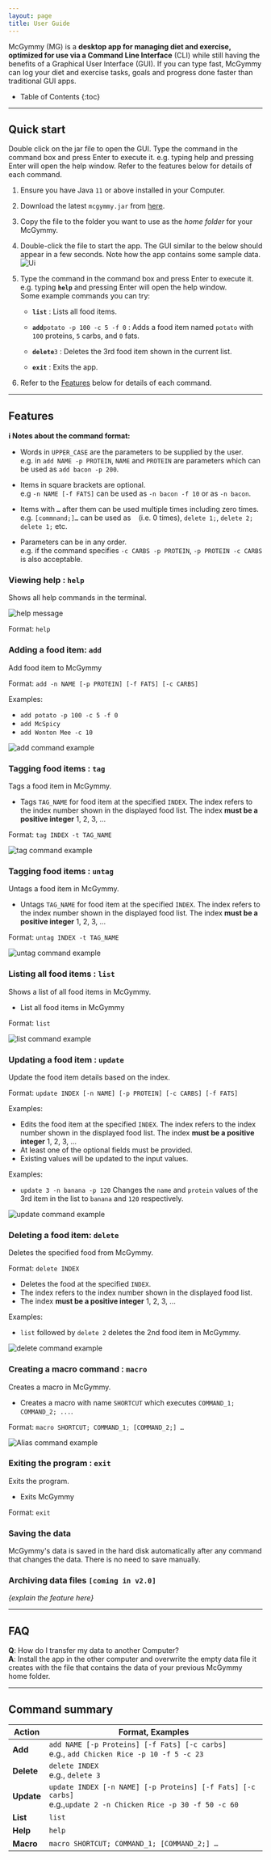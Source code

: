 ```yaml
---
layout: page
title: User Guide
---
```


McGymmy (MG) is a **desktop app for managing diet and exercise, optimized for use via a Command Line Interface** (CLI) while still having the benefits of a Graphical User Interface (GUI). If you can type fast, McGymmy can log your diet and exercise tasks, goals and progress done faster than traditional GUI apps.

* Table of Contents
{:toc}

--------------------------------------------------------------------------------------------------------------------

## Quick start

Double click on the jar file to open the GUI.
Type the command in the command box and press Enter to execute it. e.g. typing help and pressing Enter will open the help window.
Refer to the features below for details of each command.


1. Ensure you have Java `11` or above installed in your Computer.

1. Download the latest `mcgymmy.jar` from [here](https://github.com/AY2021S1-CS2103T-W17-3/tp).

1. Copy the file to the folder you want to use as the _home folder_ for your McGymmy.

1. Double-click the file to start the app. The GUI similar to the below should appear in a few seconds. Note how the app contains some sample data.<br>
   ![Ui](images/Ui.png)

1. Type the command in the command box and press Enter to execute it. e.g. typing **`help`** and pressing Enter will open the help window.<br>
   Some example commands you can try:

   * **`list`** : Lists all food items.

   * **`add`**`potato -p 100 -c 5 -f 0` : Adds a food item named `potato` with `100` proteins, `5` carbs, and `0` fats.

   * **`delete`**`3` : Deletes the 3rd food item shown in the current list.

   * **`exit`** : Exits the app.

1. Refer to the [Features](#features) below for details of each command.

--------------------------------------------------------------------------------------------------------------------

## Features

<div markdown="block" class="alert alert-info">

**:information_source: Notes about the command format:**<br>

* Words in `UPPER_CASE` are the parameters to be supplied by the user.<br>
  e.g. in `add NAME -p PROTEIN`, `NAME` and `PROTEIN` are parameters which can be used as `add bacon -p 200`.

* Items in square brackets are optional.<br>
  e.g `-n NAME [-f FATS]` can be used as `-n bacon -f 10` or as `-n bacon`.

* Items with `…`​ after them can be used multiple times including zero times.<br>
  e.g. `[commnand;]…​` can be used as ` ` (i.e. 0 times), `delete 1;`, `delete 2; delete 1;` etc.

* Parameters can be in any order.<br>
  e.g. if the command specifies `-c CARBS -p PROTEIN`, `-p PROTEIN -c CARBS` is also acceptable.

</div>

### Viewing help : `help`

Shows all help commands in the terminal.

![help message](images/CommandImagesForUG/Help.png)

Format: `help`


### Adding a food item: `add`

Add food item to McGymmy

Format: `add -n NAME [-p PROTEIN] [-f FATS] [-c CARBS]`

Examples:
* `add potato -p 100 -c 5 -f 0`
* `add McSpicy`
* `add Wonton Mee -c 10`

![add command example](images/CommandImagesForUG/Add.png)

### Tagging food items : `tag`

Tags a food item in McGymmy.

* Tags `TAG_NAME` for food item at the specified `INDEX`. The index refers to the index number shown in the displayed food list. The index **must be a positive integer** 1, 2, 3, …​

Format: `tag INDEX -t TAG_NAME`

![tag command example]()

### Tagging food items : `untag`

Untags a food item in McGymmy.

* Untags `TAG_NAME` for food item at the specified `INDEX`. The index refers to the index number shown in the displayed food list. The index **must be a positive integer** 1, 2, 3, …​

Format: `untag INDEX -t TAG_NAME`

![untag command example]()

### Listing all food items : `list`

Shows a list of all food items in McGymmy.

* List all food items in McGymmy

Format: `list`

![list command example]()

### Updating a food item : `update`

Update the food item details based on the index.

Format: `update INDEX [-n NAME] [-p PROTEIN] [-c CARBS] [-f FATS]`

Examples: 

* Edits the food item at the specified `INDEX`. The index refers to the index number shown in the displayed food list. The index **must be a positive integer** 1, 2, 3, …​
* At least one of the optional fields must be provided.
* Existing values will be updated to the input values.

Examples:
*  `update 3 -n banana -p 120` Changes the `name` and `protein` values of the 3rd item in the list to `banana` and `120` respectively.

![update command example](images/CommandImagesForUG/Update.png)

### Deleting a food item: `delete`

Deletes the specified food from McGymmy.

Format: `delete INDEX`

* Deletes the food at the specified `INDEX`.
* The index refers to the index number shown in the displayed food list.
* The index **must be a positive integer** 1, 2, 3, …​

Examples:
* `list` followed by `delete 2` deletes the 2nd food item in McGymmy.

![delete command example](images/CommandImagesForUG/Delete.png)

### Creating a macro command : `macro`

Creates a macro in McGymmy.

* Creates a macro with name `SHORTCUT` which executes `COMMAND_1; COMMAND_2; ...`.

Format: `macro SHORTCUT; COMMAND_1; [COMMAND_2;] …​`

![Alias command example](images/CommandImagesForUG/Alias.png)

### Exiting the program : `exit`

Exits the program.

* Exits McGymmy

Format: `exit`

### Saving the data

McGymmy's data is saved in the hard disk automatically after any command that changes the data. There is no need to save manually.

### Archiving data files `[coming in v2.0]`

_{explain the feature here}_

--------------------------------------------------------------------------------------------------------------------

## FAQ

**Q**: How do I transfer my data to another Computer?<br>
**A**: Install the app in the other computer and overwrite the empty data file it creates with the file that contains the data of your previous McGymmy home folder.

--------------------------------------------------------------------------------------------------------------------

## Command summary

Action     | Format, Examples
-----------|------------------
**Add**    | `add NAME [-p Proteins] [-f Fats] [-c carbs]` <br> e.g., `add Chicken Rice -p 10 -f 5 -c 23`
**Delete** | `delete INDEX`<br> e.g., `delete 3`
**Update** | `update INDEX [-n NAME] [-p Proteins] [-f Fats] [-c carbs]`<br> e.g.,`update 2 -n Chicken Rice -p 30 -f 50 -c 60`
**List**   | `list`
**Help**   | `help`
**Macro**  | `macro SHORTCUT; COMMAND_1; [COMMAND_2;] …​`
